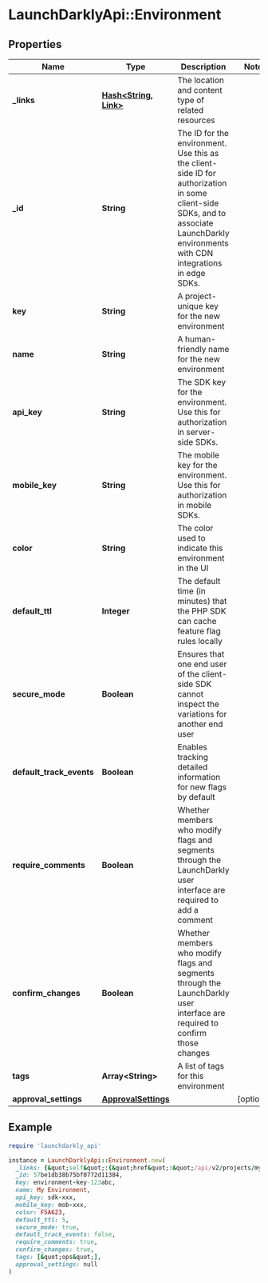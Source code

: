 # LaunchDarklyApi::Environment

## Properties

| Name | Type | Description | Notes |
| ---- | ---- | ----------- | ----- |
| **_links** | [**Hash&lt;String, Link&gt;**](Link.md) | The location and content type of related resources |  |
| **_id** | **String** | The ID for the environment. Use this as the client-side ID for authorization in some client-side SDKs, and to associate LaunchDarkly environments with CDN integrations in edge SDKs. |  |
| **key** | **String** | A project-unique key for the new environment |  |
| **name** | **String** | A human-friendly name for the new environment |  |
| **api_key** | **String** | The SDK key for the environment. Use this for authorization in server-side SDKs. |  |
| **mobile_key** | **String** | The mobile key for the environment. Use this for authorization in mobile SDKs. |  |
| **color** | **String** | The color used to indicate this environment in the UI |  |
| **default_ttl** | **Integer** | The default time (in minutes) that the PHP SDK can cache feature flag rules locally |  |
| **secure_mode** | **Boolean** | Ensures that one end user of the client-side SDK cannot inspect the variations for another end user |  |
| **default_track_events** | **Boolean** | Enables tracking detailed information for new flags by default |  |
| **require_comments** | **Boolean** | Whether members who modify flags and segments through the LaunchDarkly user interface are required to add a comment |  |
| **confirm_changes** | **Boolean** | Whether members who modify flags and segments through the LaunchDarkly user interface are required to confirm those changes |  |
| **tags** | **Array&lt;String&gt;** | A list of tags for this environment |  |
| **approval_settings** | [**ApprovalSettings**](ApprovalSettings.md) |  | [optional] |

## Example

```ruby
require 'launchdarkly_api'

instance = LaunchDarklyApi::Environment.new(
  _links: {&quot;self&quot;:{&quot;href&quot;:&quot;/api/v2/projects/my-project/environments/my-environment&quot;,&quot;type&quot;:&quot;application/json&quot;}},
  _id: 57be1db38b75bf0772d11384,
  key: environment-key-123abc,
  name: My Environment,
  api_key: sdk-xxx,
  mobile_key: mob-xxx,
  color: F5A623,
  default_ttl: 5,
  secure_mode: true,
  default_track_events: false,
  require_comments: true,
  confirm_changes: true,
  tags: [&quot;ops&quot;],
  approval_settings: null
)
```


